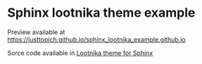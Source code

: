 # Sphinx lootnika theme example

Preview available at https://justtopich.github.io/sphinx_lootnika_example.github.io

Sorce code available in [Lootnika theme for Sphinx](https://github.com/justtopich/sphinx_lootnika_theme)
